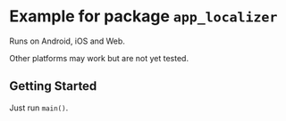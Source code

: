 # Example for package `app_localizer`

Runs on Android, iOS and Web.

Other platforms may work but are not yet tested.


## Getting Started

Just run `main()`.
